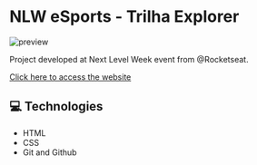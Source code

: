 # NLW eSports - Trilha Explorer

![preview](./.github/preview.gif)

Project developed at Next Level Week event from @Rocketseat.

[Click here to access the website](https://httpedroluiz.github.io/NLW-eSports/)

## 💻 Technologies

- HTML
- CSS
- Git and Github